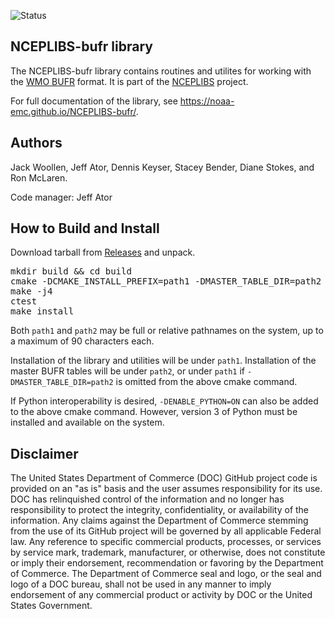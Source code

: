 ![Status](https://github.com/NOAA-EMC/NCEPLIBS-bufr/workflows/Build%20and%20Test/badge.svg)

## NCEPLIBS-bufr library

The NCEPLIBS-bufr library contains routines and utilites for working with the
[WMO BUFR](https://library.wmo.int/index.php?lvl=notice_display&id=10684#.Y70OSNLMJH7) format.
It is part of the [NCEPLIBS](https://github.com/NOAA-EMC/NCEPLIBS) project.

For full documentation of the library, see https://noaa-emc.github.io/NCEPLIBS-bufr/.

## Authors

Jack Woollen, Jeff Ator, Dennis Keyser, Stacey Bender, Diane Stokes, and Ron McLaren.

Code manager: Jeff Ator

## How to Build and Install

Download tarball from
[Releases](https://github.com/NOAA-EMC/NCEPLIBS-bufr/releases) and
unpack.

<pre>
mkdir build && cd build
cmake -DCMAKE_INSTALL_PREFIX=path1 -DMASTER_TABLE_DIR=path2 ..
make -j4
ctest
make install
</pre>

Both `path1` and `path2` may be full or relative pathnames
on the system, up to a maximum of 90 characters each.

Installation of the library and utilities will be under `path1`.
Installation of the master BUFR tables will be under `path2`, or
under `path1` if `-DMASTER_TABLE_DIR=path2` is omitted
from the above cmake command.

If Python interoperability is desired, `-DENABLE_PYTHON=ON` can also
be added to the above cmake command.  However, version 3 of Python
must be installed and available on the system.

## Disclaimer

The United States Department of Commerce (DOC) GitHub project code is
provided on an "as is" basis and the user assumes responsibility for
its use. DOC has relinquished control of the information and no longer
has responsibility to protect the integrity, confidentiality, or
availability of the information. Any claims against the Department of
Commerce stemming from the use of its GitHub project will be governed
by all applicable Federal law. Any reference to specific commercial
products, processes, or services by service mark, trademark,
manufacturer, or otherwise, does not constitute or imply their
endorsement, recommendation or favoring by the Department of
Commerce. The Department of Commerce seal and logo, or the seal and
logo of a DOC bureau, shall not be used in any manner to imply
endorsement of any commercial product or activity by DOC or the United
States Government.

